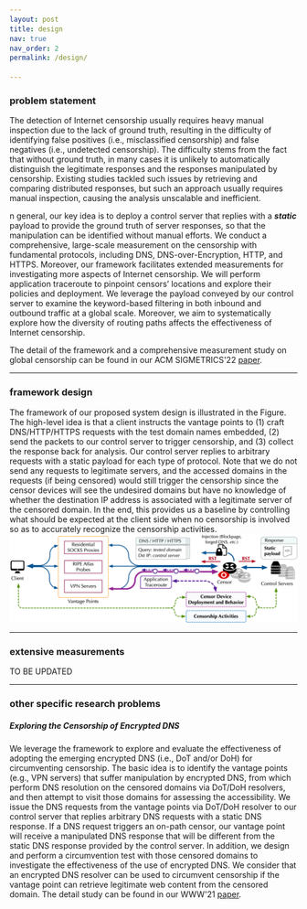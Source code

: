 ```yaml
---
layout: post
title: design
nav: true
nav_order: 2
permalink: /design/

---
```


### problem statement

The detection of Internet censorship usually requires heavy manual inspection due to the lack of ground truth, resulting in the difficulty of identifying false positives (i.e., misclassified censorship) and false negatives (i.e., undetected censorship). The difficulty stems from the fact that without ground truth, in many cases it is unlikely to automatically distinguish the legitimate responses and the responses manipulated by censorship. Existing studies tackled such issues by retrieving and comparing distributed responses, but such an approach usually requires manual inspection, causing the analysis unscalable and inefficient.

n general, our key idea is to deploy a control server that replies with a ***static*** payload to provide the ground truth of server responses, so that the manipulation can be identified without manual efforts. We conduct a comprehensive, large-scale measurement on the censorship with fundamental protocols, including DNS, DNS-over-Encryption, HTTP, and HTTPS. Moreover, our framework facilitates extended measurements for investigating more aspects of Internet censorship. We will perform application traceroute to pinpoint censors’ locations and explore their policies and deployment. We leverage the payload conveyed by our control server to examine the keyword-based filtering in both inbound and outbound traffic at a global scale. Moreover, we aim to systematically explore how the diversity of routing paths affects the effectiveness of Internet censorship.

The detail of the framework and a comprehensive measurement study on global censorship can be found in our ACM SIGMETRICS'22 <a href="/assets/pdf/sigmetrics22.pdf">paper</a>.

---

### framework design

The framework of our proposed system design is illustrated in the Figure. The high-level idea is that a client instructs the vantage points to (1) craft DNS/HTTP/HTTPS requests with the test domain names embedded, (2) send the packets to our control server to trigger censorship, and (3) collect the response back for analysis. Our control server replies to arbitrary requests with a static payload for each type of protocol. Note that we do not send any requests to legitimate servers, and the accessed domains in the requests (if being censored) would still trigger the censorship since the censor devices will see the undesired domains but have no knowledge of whether the destination IP address is associated with a legitimate server of the censored domain. In the end, this provides us a baseline by controlling what should be expected at the client side when no censorship is involved so as to accurately recognize the censorship activities.
<img src="/assets/img/disguiser_hz.png" alt="Disguiser Design" style="max-width: 100%"/>

---

### extensive measurements

TO BE UPDATED

---

### other specific research problems

##### ***Exploring the Censorship of Encrypted DNS***
We leverage the framework to explore and evaluate the effectiveness of adopting the emerging encrypted DNS (i.e., DoT and/or DoH) for circumventing censorship. The basic idea is to identify the vantage points (e.g., VPN servers) that suffer manipulation by encrypted DNS, from which perform DNS resolution on the censored domains via DoT/DoH resolvers, and then attempt to visit those domains for assessing the accessibility. We issue the DNS requests from the vantage points via DoT/DoH resolver to our control server that replies arbitrary DNS requests with a static DNS response. If a DNS request triggers an on-path censor, our vantage point will receive a manipulated DNS response that will be different from the static DNS response provided by the control server. In addition, we design and perform a circumvention test with those censored domains to investigate the effectiveness of the use of encrypted DNS. We consider that an encrypted DNS resolver can be used to circumvent censorship if the vantage point can retrieve legitimate web content from the censored domain. The detail study can be found in our WWW'21 <a href="/assets/pdf/www21.pdf">paper</a>.